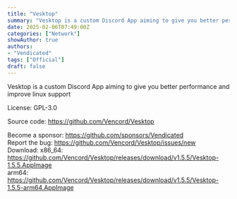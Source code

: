 ```yaml
---
title: "Vesktop"
summary: "Vesktop is a custom Discord App aiming to give you better performance and improve linux support"
date: 2025-02-06T07:49:00Z
categories: ["Network"]
showAuthor: true
authors:
- "Vendicated"
tags: ["Official"]
draft: false
---
```


Vesktop is a custom Discord App aiming to give you better performance and improve linux support

License: GPL-3.0

Source code: <https://github.com/Vencord/Vesktop>

Become a sponsor: <https://github.com/sponsors/Vendicated>  
Report the bug: <https://github.com/Vencord/Vesktop/issues/new>  
Download: x86_64: <https://github.com/Vencord/Vesktop/releases/download/v1.5.5/Vesktop-1.5.5.AppImage>  
            arm64: <https://github.com/Vencord/Vesktop/releases/download/v1.5.5/Vesktop-1.5.5-arm64.AppImage>
